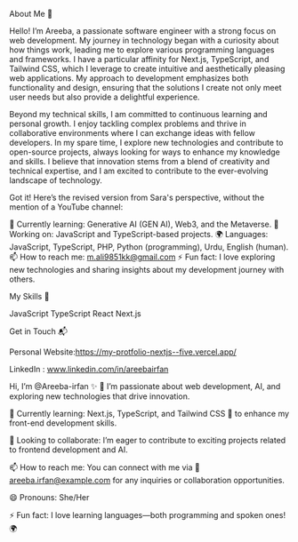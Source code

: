 About Me 🚀

Hello! I’m Areeba, a passionate software engineer with a strong focus on web development. My journey in technology began with a curiosity about how things work, leading me to explore various programming languages and frameworks. I have a particular affinity for Next.js, TypeScript, and Tailwind CSS, which I leverage to create intuitive and aesthetically pleasing web applications. My approach to development emphasizes both functionality and design, ensuring that the solutions I create not only meet user needs but also provide a delightful experience.

Beyond my technical skills, I am committed to continuous learning and personal growth. I enjoy tackling complex problems and thrive in collaborative environments where I can exchange ideas with fellow developers. In my spare time, I explore new technologies and contribute to open-source projects, always looking for ways to enhance my knowledge and skills. I believe that innovation stems from a blend of creativity and technical expertise, and I am excited to contribute to the ever-evolving landscape of technology.


Got it! Here’s the revised version from Sara's perspective, without the mention of a YouTube channel:

🌱 Currently learning: Generative AI (GEN AI), Web3, and the Metaverse.
🔭 Working on: JavaScript and TypeScript-based projects.
🌍 Languages: JavaScript, TypeScript, PHP, Python (programming), Urdu, English (human).
📫 How to reach me: m.ali9851kk@gmail.com
⚡ Fun fact: I love exploring new technologies and sharing insights about my development journey with others.

My Skills 🧠

JavaScript
TypeScript
React
Next.js

Get in Touch 📬

Personal Website:https://my-protfolio-nextjs--five.vercel.app/

LinkedIn : www.linkedin.com/in/areebairfan


Hi, I’m @Areeba-irfan ✨
👀 I’m passionate about web development, AI, and exploring new technologies that drive innovation.

🌱 Currently learning: Next.js, TypeScript, and Tailwind CSS 🚀 to enhance my front-end development skills.

💞️ Looking to collaborate: I’m eager to contribute to exciting projects related to frontend development and AI.

📫 How to reach me: You can connect with me via 📧 areeba.irfan@example.com for any inquiries or collaboration opportunities.

😄 Pronouns: She/Her

⚡ Fun fact: I love learning languages—both programming and spoken ones! 🌍
